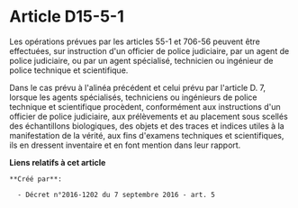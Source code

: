 # Article D15-5-1

Les opérations prévues par les articles 55-1 et 706-56 peuvent être effectuées, sur instruction d'un officier de police
judiciaire, par un agent de police judiciaire, ou par un agent spécialisé, technicien ou ingénieur de police technique et
scientifique. 

Dans le cas prévu à l'alinéa précédent et celui prévu par l'article D. 7, lorsque les agents spécialisés, techniciens ou
ingénieurs de police technique et scientifique procèdent, conformément aux instructions d'un officier de police judiciaire,
aux prélèvements et au placement sous scellés des échantillons biologiques, des objets et des traces et indices utiles à la
manifestation de la vérité, aux fins d'examens techniques et scientifiques, ils en dressent inventaire et en font mention
dans leur rapport.

**Liens relatifs à cet article**

	**Créé par**:

	  - Décret n°2016-1202 du 7 septembre 2016 - art. 5
